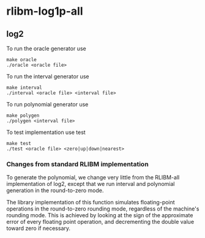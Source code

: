 # rlibm-log1p-all

## log2

To run the oracle generator use
```
make oracle
./oracle <oracle file>
```
To run the interval generator use
```
make interval
./interval <oracle file> <interval file>
```
To run polynomial generator use
```
make polygen
./polygen <interval file>
```
To test implementation use test
```
make test
./test <oracle file> <zero|up|down|nearest>
```

### Changes from standard RLIBM implementation
To generate the polynomial, we change very little from the RLIBM-all implementation of log2, except that we run interval and polynomial generation in the round-to-zero mode.

The library implementation of this function simulates floating-point operations in the round-to-zero rounding mode, regardless of the machine's rounding mode. This is achieved by looking at the sign of the approximate error of every floating point operation, and decrementing the double value toward zero if necessary.
